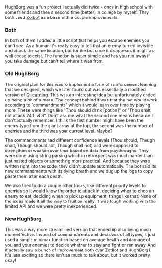 HughBorg was a fun project I actually did twice - once in high school with some friends and then a second time (better) in college by myself. They both used [ZotBot](https://crawl.develz.org/tavern/viewtopic.php?f=22&t=2333) as a base with a couple improvements.

### Both
In both of them I added a little script that helps you escape enemies you can't see. As a human it's really easy to tell that an enemy turned invisible and attack the same location, but for the bot once it disappears it might as well cease to exist. The function is super simple and has you run away if you take damage but can't tell where it was from.

### Old HughBorg
The original plan for this was to implement a form of reinforcement learning that we designed, which we later found out was essentially a modified version of [Q-learning](https://en.wikipedia.org/wiki/Q-learning). This was an interesting idea but unfortunately ended up being a bit of a mess. The concept behind it was that the bot would work according to "commandments" which it would learn over time by playing more. These were things like "Thou should drink [potion]" or "Thou shalt not attack 24 1 lvl 3". Don't ask me what the second one means because I don't actually remember. I think the first number might have been the enemy type from the giant array at the top, the second was the number of enemies and the third was your current level. Maybe?

The commandments had different confidence levels (Thou should, Though shalt, Though should not, Though shalt not) and were supposed to strengthen or weaken over time based on data from playthroughs. They were done using string parsing which in retrospect was much harder than just nested objects or something more practical. And because they were written right into the code, they didn't update automatically. The bot said its new commandments with its dying breath and we dug up the logs to copy paste them after each death.

We also tried to do a couple other tricks, like different priority levels for enemies so it would know the order to attack in, deciding when to chop an enemy to eat, deciding when to pick up equipment, things like that. None of the ideas made it all the way to fruition really. It was tough working with the limited API and we were pretty inexperienced.

### New HughBorg
This was a way more streamlined version that ended up also being much more effective. Instead of commandments and decisions of all types, it just used a simple minimax function based on average health and damage of you and your enemies to decide whether to stay and fight or run away. And it actually saw a bunch of improvement both over ZotBot and HughBorg1. It's less exciting so there isn't as much to talk about, but it worked pretty okay!